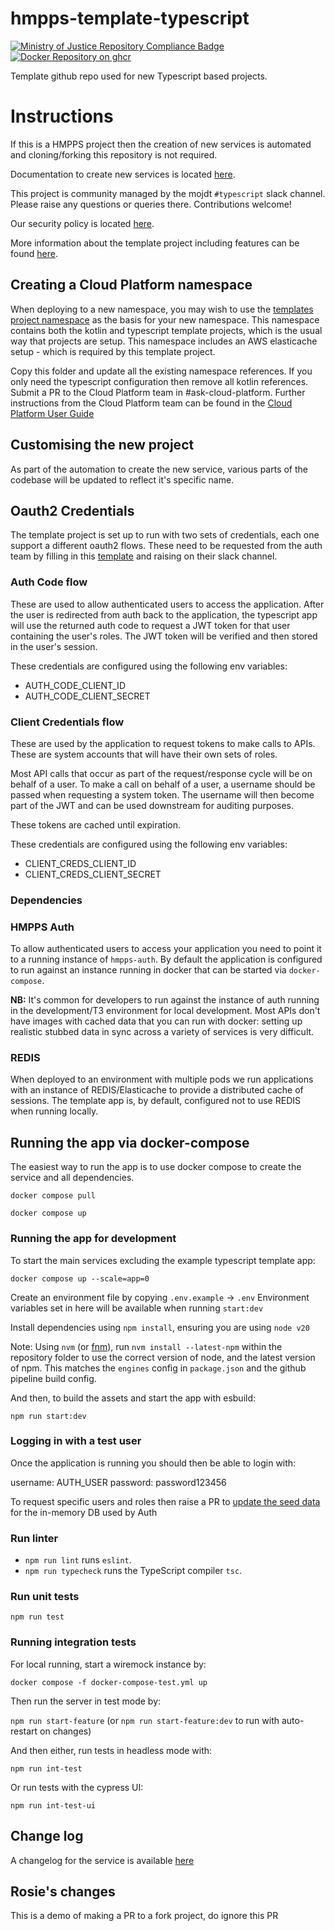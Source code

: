 # hmpps-template-typescript

[![Ministry of Justice Repository Compliance Badge](https://github-community.service.justice.gov.uk/repository-standards/api/hmpps-template-typescript/badge?style=flat)](https://github-community.service.justice.gov.uk/repository-standards/hmpps-template-typescript)
[![Docker Repository on ghcr](https://img.shields.io/badge/ghcr.io-repository-2496ED.svg?logo=docker)](https://ghcr.io/ministryofjustice/hmpps-template-typescript)

Template github repo used for new Typescript based projects.

# Instructions

If this is a HMPPS project then the creation of new services is automated and cloning/forking this repository is not required.

Documentation to create new services is located [here](https://tech-docs.hmpps.service.justice.gov.uk/creating-new-services/).

This project is community managed by the mojdt `#typescript` slack channel.
Please raise any questions or queries there. Contributions welcome!

Our security policy is located [here](https://github.com/ministryofjustice/hmpps-template-typescript/security/policy).

More information about the template project including features can be
found [here](https://dsdmoj.atlassian.net/wiki/spaces/NDSS/pages/3488677932/Typescript+template+project).

## Creating a Cloud Platform namespace

When deploying to a new namespace, you may wish to use the
[templates project namespace](https://github.com/ministryofjustice/cloud-platform-environments/tree/main/namespaces/live.cloud-platform.service.justice.gov.uk/hmpps-templates-dev)
as the basis for your new namespace. This namespace contains both the kotlin and typescript template projects, which
is the usual way that projects are setup. This namespace includes an AWS elasticache setup - which is required by this
template project.

Copy this folder and update all the existing namespace references. If you only need the typescript configuration then
remove all kotlin references. Submit a PR to the Cloud Platform team in #ask-cloud-platform. Further instructions from
the Cloud Platform team can be found in
the [Cloud Platform User Guide](https://user-guide.cloud-platform.service.justice.gov.uk/#cloud-platform-user-guide)

## Customising the new project

As part of the automation to create the new service, various parts of the codebase will be updated to reflect it's specific name.

## Oauth2 Credentials

The template project is set up to run with two sets of credentials, each one support a different oauth2 flows.
These need to be requested from the auth team by filling in
this [template](https://dsdmoj.atlassian.net/browse/HAAR-140) and raising on their slack channel.

### Auth Code flow

These are used to allow authenticated users to access the application. After the user is redirected from auth back to
the application, the typescript app will use the returned auth code to request a JWT token for that user containing the
user's roles. The JWT token will be verified and then stored in the user's session.

These credentials are configured using the following env variables:

- AUTH_CODE_CLIENT_ID
- AUTH_CODE_CLIENT_SECRET

### Client Credentials flow

These are used by the application to request tokens to make calls to APIs. These are system accounts that will have
their own sets of roles.

Most API calls that occur as part of the request/response cycle will be on behalf of a user.
To make a call on behalf of a user, a username should be passed when requesting a system token. The username will then
become part of the JWT and can be used downstream for auditing purposes.

These tokens are cached until expiration.

These credentials are configured using the following env variables:

- CLIENT_CREDS_CLIENT_ID
- CLIENT_CREDS_CLIENT_SECRET

### Dependencies

### HMPPS Auth

To allow authenticated users to access your application you need to point it to a running instance of `hmpps-auth`.
By default the application is configured to run against an instance running in docker that can be started
via `docker-compose`.

**NB:** It's common for developers to run against the instance of auth running in the development/T3 environment for
local development.
Most APIs don't have images with cached data that you can run with docker: setting up realistic stubbed data in sync
across a variety of services is very difficult.

### REDIS

When deployed to an environment with multiple pods we run applications with an instance of REDIS/Elasticache to provide
a distributed cache of sessions.
The template app is, by default, configured not to use REDIS when running locally.

## Running the app via docker-compose

The easiest way to run the app is to use docker compose to create the service and all dependencies.

`docker compose pull`

`docker compose up`

### Running the app for development

To start the main services excluding the example typescript template app:

`docker compose up --scale=app=0`

Create an environment file by copying `.env.example` -> `.env`
Environment variables set in here will be available when running `start:dev`

Install dependencies using `npm install`, ensuring you are using `node v20`

Note: Using `nvm` (or [fnm](https://github.com/Schniz/fnm)), run `nvm install --latest-npm` within the repository folder
to use the correct version of node, and the latest version of npm. This matches the `engines` config in `package.json`
and the github pipeline build config.

And then, to build the assets and start the app with esbuild:

`npm run start:dev`

### Logging in with a test user

Once the application is running you should then be able to login with:

username: AUTH_USER
password: password123456

To request specific users and roles then raise a PR
to [update the seed data](https://github.com/ministryofjustice/hmpps-auth/blob/main/src/main/resources/db/dev/data/auth/V900_3__users.sql)
for the in-memory DB used by Auth

### Run linter

- `npm run lint` runs `eslint`.
- `npm run typecheck` runs the TypeScript compiler `tsc`.

### Run unit tests

`npm run test`

### Running integration tests

For local running, start a wiremock instance by:

`docker compose -f docker-compose-test.yml up`

Then run the server in test mode by:

`npm run start-feature` (or `npm run start-feature:dev` to run with auto-restart on changes)

And then either, run tests in headless mode with:

`npm run int-test`

Or run tests with the cypress UI:

`npm run int-test-ui`

## Change log

A changelog for the service is available [here](./CHANGELOG.md)


## Rosie's changes

This is a demo of making a PR to a fork project, do ignore this PR
